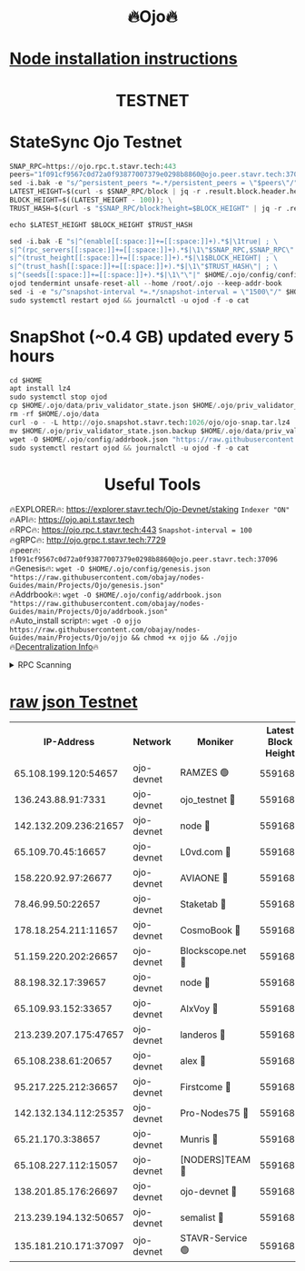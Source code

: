 <h1 align="center"> 🔥Ojo🔥</h1>

[Node installation instructions](https://github.com/obajay/nodes-Guides/tree/main/Projects/Ojo)
=

<h1 align="center"> TESTNET</h1>

# StateSync Ojo Testnet
```python
SNAP_RPC=https://ojo.rpc.t.stavr.tech:443
peers="1f091cf9567c0d72a0f93877007379e0298b8860@ojo.peer.stavr.tech:37096"
sed -i.bak -e "s/^persistent_peers *=.*/persistent_peers = \"$peers\"/" $HOME/.ojo/config/config.toml
LATEST_HEIGHT=$(curl -s $SNAP_RPC/block | jq -r .result.block.header.height); \
BLOCK_HEIGHT=$((LATEST_HEIGHT - 100)); \
TRUST_HASH=$(curl -s "$SNAP_RPC/block?height=$BLOCK_HEIGHT" | jq -r .result.block_id.hash)

echo $LATEST_HEIGHT $BLOCK_HEIGHT $TRUST_HASH

sed -i.bak -E "s|^(enable[[:space:]]+=[[:space:]]+).*$|\1true| ; \
s|^(rpc_servers[[:space:]]+=[[:space:]]+).*$|\1\"$SNAP_RPC,$SNAP_RPC\"| ; \
s|^(trust_height[[:space:]]+=[[:space:]]+).*$|\1$BLOCK_HEIGHT| ; \
s|^(trust_hash[[:space:]]+=[[:space:]]+).*$|\1\"$TRUST_HASH\"| ; \
s|^(seeds[[:space:]]+=[[:space:]]+).*$|\1\"\"|" $HOME/.ojo/config/config.toml
ojod tendermint unsafe-reset-all --home /root/.ojo --keep-addr-book
sed -i -e "s/^snapshot-interval *=.*/snapshot-interval = \"1500\"/" $HOME/.ojo/config/app.toml
sudo systemctl restart ojod && journalctl -u ojod -f -o cat
```
# SnapShot (~0.4 GB) updated every 5 hours
```python
cd $HOME
apt install lz4
sudo systemctl stop ojod
cp $HOME/.ojo/data/priv_validator_state.json $HOME/.ojo/priv_validator_state.json.backup
rm -rf $HOME/.ojo/data
curl -o - -L http://ojo.snapshot.stavr.tech:1026/ojo/ojo-snap.tar.lz4 | lz4 -c -d - | tar -x -C $HOME/.ojo --strip-components 2
mv $HOME/.ojo/priv_validator_state.json.backup $HOME/.ojo/data/priv_validator_state.json
wget -O $HOME/.ojo/config/addrbook.json "https://raw.githubusercontent.com/obajay/nodes-Guides/main/Projects/Ojo/addrbook.json"
sudo systemctl restart ojod && journalctl -u ojod -f -o cat
```
 <h1 align="center"> Useful Tools</h1>

🔥EXPLORER🔥:        https://explorer.stavr.tech/Ojo-Devnet/staking        `Indexer "ON"` \
🔥API🔥:                     https://ojo.api.t.stavr.tech \
🔥RPC🔥:                    https://ojo.rpc.t.stavr.tech:443              `Snapshot-interval = 100` \
🔥gRPC🔥:                  http://ojo.grpc.t.stavr.tech:7729 \
🔥peer🔥:                   `1f091cf9567c0d72a0f93877007379e0298b8860@ojo.peer.stavr.tech:37096` \
🔥Genesis🔥:    ```wget -O $HOME/.ojo/config/genesis.json "https://raw.githubusercontent.com/obajay/nodes-Guides/main/Projects/Ojo/genesis.json"``` \
🔥Addrbook🔥:    ```wget -O $HOME/.ojo/config/addrbook.json "https://raw.githubusercontent.com/obajay/nodes-Guides/main/Projects/Ojo/addrbook.json"``` \
🔥Auto_install script🔥: ```wget -O ojjo https://raw.githubusercontent.com/obajay/nodes-Guides/main/Projects/Ojo/ojjo && chmod +x ojjo && ./ojjo``` \
🔥[Decentralization Info](https://github.com/obajay/StateSync-snapshots/tree/main/Projects/Ojo/Decentralization)🔥



<details>
<summary>RPC Scanning</summary>

<h2 align="center"> We scan nodes in real time every 4 hours. And we provide the final result of RPC endpoints.
We cannot influence the operation of these nodes in any way. </h2>


```python
If Voting Power is higher than 0 --> then the Node is a validator of the network and may be subject to attack and be a potential threat to the chain.
```
```python
We marked such validators with a red symbol
```

</details>

[raw json Testnet](https://rpc-check.ojot.stavr.tech/ojot/rpc-ojot-result.json)
=


<table><tr><th>IP-Address</th><th>Network</th><th>Moniker</th><th>Latest Block Height</th><th>Earliest Block Height</th><th>Catching Up</th><th>Tx Index</th><th>Voting Power</th><th>Scan Time</th></tr><tr><td>65.108.199.120:54657</td><td>ojo-devnet</td><td>RAMZES 🟢</td><td>5591683</td><td>306156</td><td>False</td><td>on</td><td>0</td><td>2024-02-24T20:28:15.647089892UTC</td></tr><tr><td>136.243.88.91:7331</td><td>ojo-devnet</td><td>ojo_testnet 🔴</td><td>5591685</td><td>308845</td><td>False</td><td>on</td><td>1000</td><td>2024-02-24T20:28:23.823076180UTC</td></tr><tr><td>142.132.209.236:21657</td><td>ojo-devnet</td><td>node 🔴</td><td>5591687</td><td>350001</td><td>False</td><td>on</td><td>1999</td><td>2024-02-24T20:28:37.303287143UTC</td></tr><tr><td>65.109.70.45:16657</td><td>ojo-devnet</td><td>L0vd.com 🔴</td><td>5591689</td><td>695918</td><td>False</td><td>off</td><td>998</td><td>2024-02-24T20:28:45.429008614UTC</td></tr><tr><td>158.220.92.97:26677</td><td>ojo-devnet</td><td>AVIAONE 🔴</td><td>5591686</td><td>2754001</td><td>False</td><td>on</td><td>19926</td><td>2024-02-24T20:28:32.331155268UTC</td></tr><tr><td>78.46.99.50:22657</td><td>ojo-devnet</td><td>Staketab 🔴</td><td>5591689</td><td>4254801</td><td>False</td><td>on</td><td>1276</td><td>2024-02-24T20:28:45.733751566UTC</td></tr><tr><td>178.18.254.211:11657</td><td>ojo-devnet</td><td>CosmoBook 🔴</td><td>5591688</td><td>4392001</td><td>False</td><td>off</td><td>1047</td><td>2024-02-24T20:28:39.709855067UTC</td></tr><tr><td>51.159.220.202:26657</td><td>ojo-devnet</td><td>Blockscope.net 🔴</td><td>5591683</td><td>4425001</td><td>False</td><td>on</td><td>1957</td><td>2024-02-24T20:28:14.991085624UTC</td></tr><tr><td>88.198.32.17:39657</td><td>ojo-devnet</td><td>node 🔴</td><td>5591688</td><td>4710001</td><td>False</td><td>on</td><td>99580</td><td>2024-02-24T20:28:39.945628900UTC</td></tr><tr><td>65.109.93.152:33657</td><td>ojo-devnet</td><td>AlxVoy 🔴</td><td>5591687</td><td>4943001</td><td>False</td><td>on</td><td>4491415</td><td>2024-02-24T20:28:37.042679977UTC</td></tr><tr><td>213.239.207.175:47657</td><td>ojo-devnet</td><td>landeros 🔴</td><td>5591686</td><td>4967924</td><td>False</td><td>off</td><td>11083</td><td>2024-02-24T20:28:32.579465262UTC</td></tr><tr><td>65.108.238.61:20657</td><td>ojo-devnet</td><td>alex 🔴</td><td>5591683</td><td>5131001</td><td>False</td><td>on</td><td>11359</td><td>2024-02-24T20:28:15.321366205UTC</td></tr><tr><td>95.217.225.212:36657</td><td>ojo-devnet</td><td>Firstcome 🔴</td><td>5591684</td><td>5251946</td><td>False</td><td>on</td><td>13566</td><td>2024-02-24T20:28:21.521739090UTC</td></tr><tr><td>142.132.134.112:25357</td><td>ojo-devnet</td><td>Pro-Nodes75 🔴</td><td>5591684</td><td>5491684</td><td>False</td><td>on</td><td>24651</td><td>2024-02-24T20:28:18.745931555UTC</td></tr><tr><td>65.21.170.3:38657</td><td>ojo-devnet</td><td>Munris 🔴</td><td>5591684</td><td>5491684</td><td>False</td><td>off</td><td>20123</td><td>2024-02-24T20:28:21.153425992UTC</td></tr><tr><td>65.108.227.112:15057</td><td>ojo-devnet</td><td>[NODERS]TEAM 🔴</td><td>5591689</td><td>5491689</td><td>False</td><td>off</td><td>9999</td><td>2024-02-24T20:28:44.704223734UTC</td></tr><tr><td>138.201.85.176:26697</td><td>ojo-devnet</td><td>ojo-devnet 🔴</td><td>5591689</td><td>5491689</td><td>False</td><td>on</td><td>1000024000</td><td>2024-02-24T20:28:45.006781246UTC</td></tr><tr><td>213.239.194.132:50657</td><td>ojo-devnet</td><td>semalist 🔴</td><td>5591683</td><td>5540522</td><td>False</td><td>on</td><td>21037</td><td>2024-02-24T20:28:15.873239694UTC</td></tr><tr><td>135.181.210.171:37097</td><td>ojo-devnet</td><td>STAVR-Service 🟢</td><td>5591684</td><td>5589001</td><td>False</td><td>on</td><td>0</td><td>2024-02-24T20:28:16.463052997UTC</td></tr></table>
